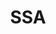 ---
# This topic lives at
# https://digital.gov/topics/ssa

slug: "ssa"

# Topic Title
title: "SSA"

# description — keep it short and clear
summary: ""


# Weight
weight: 1

# For more information on managing topics,
# see https://github.com/GSA/digitalgov.gov/wiki
---